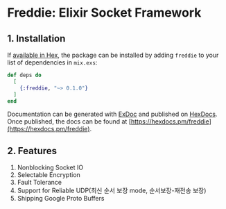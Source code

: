 # Freddie: Elixir Socket Framework

## 1. Installation

If [available in Hex](https://hex.pm/docs/publish), the package can be installed
by adding `freddie` to your list of dependencies in `mix.exs`:

```elixir
def deps do
  [
    {:freddie, "~> 0.1.0"}
  ]
end
```

Documentation can be generated with [ExDoc](https://github.com/elixir-lang/ex_doc)
and published on [HexDocs](https://hexdocs.pm). Once published, the docs can
be found at [https://hexdocs.pm/freddie](https://hexdocs.pm/freddie).

## 2. Features
1. Nonblocking Socket IO
2. Selectable Encryption
3. Fault Tolerance
4. Support for Reliable UDP(최신 순서 보장 mode, 순서보장-재전송 보장)
5. Shipping Google Proto Buffers